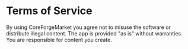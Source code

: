 # Terms of Service

By using CoreForgeMarket you agree not to misuse the software or distribute illegal content. The app is provided "as is" without warranties. You are responsible for content you create.
